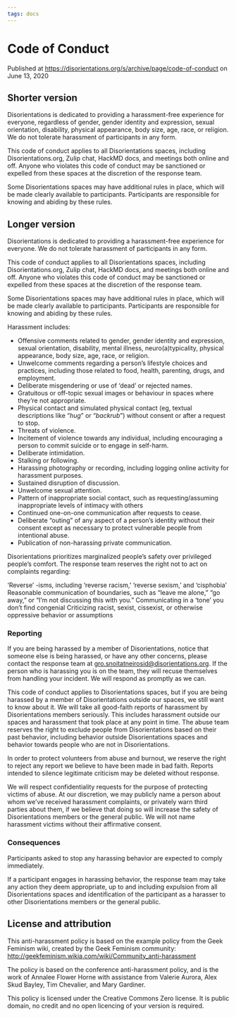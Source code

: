 ```yaml
---
tags: docs
---
```


# Code of Conduct

Published at https://disorientations.org/s/archive/page/code-of-conduct on June 13, 2020

## Shorter version

Disorientations is dedicated to providing a harassment-free experience for everyone, regardless of gender, gender identity and expression, sexual orientation, disability, physical appearance, body size, age, race, or religion. We do not tolerate harassment of participants in any form.

This code of conduct applies to all Disorientations spaces, including Disorientations.org, Zulip chat, HackMD docs, and meetings both online and off. Anyone who violates this code of conduct may be sanctioned or expelled from these spaces at the discretion of the response team.

Some Disorientations spaces may have additional rules in place, which will be made clearly available to participants. Participants are responsible for knowing and abiding by these rules.

## Longer version

Disorientations is dedicated to providing a harassment-free experience for everyone. We do not tolerate harassment of participants in any form.

This code of conduct applies to all Disorientations spaces, including Disorientations.org, Zulip chat, HackMD docs, and meetings both online and off. Anyone who violates this code of conduct may be sanctioned or expelled from these spaces at the discretion of the response team.

Some Disorientations spaces may have additional rules in place, which will be made clearly available to participants. Participants are responsible for knowing and abiding by these rules.

Harassment includes:

* Offensive comments related to gender, gender identity and expression, sexual orientation, disability, mental illness, neuro(a)typicality, physical appearance, body size, age, race, or religion.
* Unwelcome comments regarding a person’s lifestyle choices and practices, including those related to food, health, parenting, drugs, and employment.
* Deliberate misgendering or use of ‘dead’ or rejected names.
* Gratuitous or off-topic sexual images or behaviour  in spaces where they’re not appropriate.
* Physical contact and simulated physical contact (eg, textual descriptions like “*hug*” or “*backrub*”) without consent or after a request to stop.
* Threats of violence.
* Incitement of violence towards any individual, including encouraging a person to commit suicide or to engage in self-harm.
* Deliberate intimidation.
* Stalking or following.
* Harassing photography or recording, including logging online activity for harassment purposes.
* Sustained disruption of discussion.
* Unwelcome sexual attention.
* Pattern of inappropriate social contact, such as requesting/assuming inappropriate levels of intimacy with others
* Continued one-on-one communication after requests to cease.
* Deliberate “outing” of any aspect of a person’s identity without their consent except as necessary to protect vulnerable people from intentional abuse.
* Publication of non-harassing private communication.

Disorientations prioritizes marginalized people’s safety over privileged people’s comfort. The response team reserves the right not to act on complaints regarding:

‘Reverse’ -isms, including ‘reverse racism,’ ‘reverse sexism,’ and ‘cisphobia’
Reasonable communication of boundaries, such as “leave me alone,” “go away,” or “I’m not discussing this with you.”
Communicating in a ‘tone’ you don’t find congenial
Criticizing racist, sexist, cissexist, or otherwise oppressive behavior or assumptions

### Reporting

If you are being harassed by a member of Disorientations, notice that someone else is being harassed, or have any other concerns, please contact the response team at gro.snoitatneirosid@disorientations.org. If the person who is harassing you is on the team, they will recuse themselves from handling your incident. We will respond as promptly as we can.

This code of conduct applies to Disorientations spaces, but if you are being harassed by a member of Disorientations outside our spaces, we still want to know about it. We will take all good-faith reports of harassment by Disorientations members seriously. This includes harassment outside our spaces and harassment that took place at any point in time. The abuse team reserves the right to exclude people from Disorientations based on their past behavior, including behavior outside Disorientations spaces and behavior towards people who are not in Disorientations.

In order to protect volunteers from abuse and burnout, we reserve the right to reject any report we believe to have been made in bad faith. Reports intended to silence legitimate criticism may be deleted without response.

We will respect confidentiality requests for the purpose of protecting victims of abuse. At our discretion, we may publicly name a person about whom we’ve received harassment complaints, or privately warn third parties about them, if we believe that doing so will increase the safety of Disorientations members or the general public. We will not name harassment victims without their affirmative consent.

### Consequences

Participants asked to stop any harassing behavior are expected to comply immediately.

If a participant engages in harassing behavior, the response team may take any action they deem appropriate, up to and including expulsion from all Disorientations spaces and identification of the participant as a harasser to other Disorientations members or the general public.

## License and attribution

This anti-harassment policy is based on the example policy from the Geek Feminism wiki, created by the Geek Feminism community: http://geekfeminism.wikia.com/wiki/Community_anti-harassment

The policy is based on the conference anti-harassment policy, and is the work of Annalee Flower Horne with assistance from Valerie Aurora, Alex Skud Bayley, Tim Chevalier, and Mary Gardiner.

This policy is licensed under the Creative Commons Zero license. It is public domain, no credit and no open licencing of your version is required.